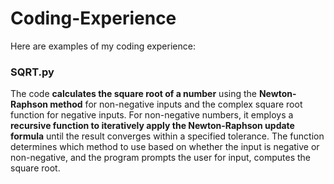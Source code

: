 # Coding-Experience
Here are examples of my coding experience:


### SQRT.py

The code **calculates the square root of a number** using the **Newton-Raphson method** for non-negative inputs and the complex square root function for negative inputs. For non-negative numbers, it employs a **recursive function to iteratively apply the Newton-Raphson update formula** until the result converges within a specified tolerance. The function determines which method to use based on whether the input is negative or non-negative, and the program prompts the user for input, computes the square root.
